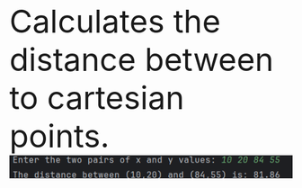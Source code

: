<br><span style="font-size:4em;">Calculates the distance between to cartesian points.</span> </br>
<img src="image.png">